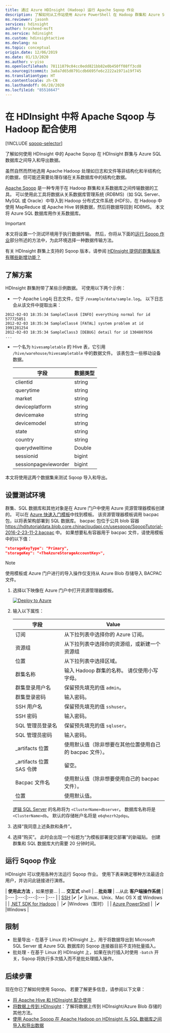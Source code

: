 ```yaml
---
title: 通过 Azure HDInsight (Hadoop) 运行 Apache Sqoop 作业
description: 了解如何从工作站使用 Azure PowerShell 在 Hadoop 群集和 Azure SQL 数据库之间运行 Sqoop 导入和导出。
ms.reviewer: jasonh
services: hdinsight
author: hrasheed-msft
ms.service: hdinsight
ms.custom: hdinsightactive
ms.devlang: na
ms.topic: conceptual
origin.date: 12/06/2019
ms.date: 01/13/2020
ms.author: v-yiso
ms.openlocfilehash: 78111879c04cc0edd821bb82e0b450ff08ff3cd8
ms.sourcegitcommit: 3a8a7d65d0791cdb6695fe6c2222a1971a19f745
ms.translationtype: HT
ms.contentlocale: zh-CN
ms.lasthandoff: 06/28/2020
ms.locfileid: "85516647"
---
```

# <a name="use-apache-sqoop-with-hadoop-in-hdinsight"></a>在 HDInsight 中将 Apache Sqoop 与 Hadoop 配合使用
[!INCLUDE [sqoop-selector](../../../includes/hdinsight-selector-use-sqoop.md)]

了解如何使用 HDInsight 中的 Apache Sqoop 在 HDInsight 群集与 Azure SQL 数据库之间导入和导出数据。

虽然自然而然地选用 Apache Hadoop 处理如日志和文件等非结构化和半结构化的数据，但可能还需要处理存储在关系数据库中的结构化数据。

[Apache Sqoop](https://sqoop.apache.org/docs/1.99.7/user.html) 是一种专用于在 Hadoop 群集和关系数据库之间传输数据的工具。 可以使用此工具将数据从关系数据库管理系统 (RDBMS)（如 SQL Server、MySQL 或 Oracle）中导入到 Hadoop 分布式文件系统 (HDFS)，在 Hadoop 中使用 MapReduce 或 Apache Hive 转换数据，然后将数据导回到 RDBMS。 本文将 Azure SQL 数据库用作关系数据库。

> [!IMPORTANT]  
> 本文将设置一个测试环境用于执行数据传输。 然后，你将从下面的[运行 Sqoop 作业](#run-sqoop-jobs)部分所述的方法中，为此环境选择一种数据传输方法。

有关 HDInsight 群集上支持的 Sqoop 版本，请参阅 [HDInsight 提供的群集版本有哪些新增功能？](../hdinsight-component-versioning.md)

## <a name="understand-the-scenario"></a>了解方案

HDInsight 群集附带了某些示例数据。 可使用以下两个示例：

* 一个 Apache Log4j 日志文件，位于 `/example/data/sample.log`。 以下日志会从该文件中提取出来：

```text
2012-02-03 18:35:34 SampleClass6 [INFO] everything normal for id 577725851
2012-02-03 18:35:34 SampleClass4 [FATAL] system problem at id 1991281254
2012-02-03 18:35:34 SampleClass3 [DEBUG] detail for id 1304807656
...
```

* 一个名为 `hivesampletable` 的 Hive 表，它引用 `/hive/warehouse/hivesampletable` 中的数据文件。 该表包含一些移动设备数据。
  
  | 字段 | 数据类型 |
  | --- | --- |
  | clientid |string |
  | querytime |string |
  | market |string |
  | deviceplatform |string |
  | devicemake |string |
  | devicemodel |string |
  | state |string |
  | country |string |
  | querydwelltime |Double |
  | sessionid |bigint |
  | sessionpagevieworder |bigint |

本文将使用这两个数据集来测试 Sqoop 导入和导出。

## <a name="set-up-test-environment"></a><a name="create-cluster-and-sql-database"></a>设置测试环境
群集、SQL 数据库和其他对象是在 Azure 门户中使用 Azure 资源管理器模板创建的。 可以在 [Azure 快速入门模板](https://azure.microsoft.com/resources/templates/101-hdinsight-linux-with-sql-database/)中找到模板。 该资源管理器模板调用 bacpac 包，以将表架构部署到 SQL 数据库。  bacpac 包位于公共 blob 容器 https://hditutorialdata.blob.core.chinacloudapi.cn/usesqoop/SqoopTutorial-2016-2-23-11-2.bacpac 中。 如果想要私有容器用于 bacpac 文件，请使用模板中的以下值：
   
```json
"storageKeyType": "Primary",
"storageKey": "<TheAzureStorageAccountKey>",
```

> [!NOTE]  
> 使用模板或 Azure 门户进行的导入操作仅支持从 Azure Blob 存储导入 BACPAC 文件。

1. 选择以下映像在 Azure 门户中打开资源管理器模板。

    <a href="https://portal.azure.cn/#create/Microsoft.Template/uri/https%3A%2F%2Fraw.githubusercontent.com%2FAzure%2Fazure-quickstart-templates%2Fmaster%2F101-hdinsight-linux-with-sql-database%2Fazuredeploy.json" target="_blank"><img src="./media/hdinsight-use-sqoop/hdi-deploy-to-azure1.png" alt="Deploy to Azure"></a>

2. 输入以下属性：

    |字段 |Value |
    |---|---|
    |订阅 |从下拉列表中选择你的 Azure 订阅。|
    |资源组 |从下拉列表中选择你的资源组，或新建一个资源组|
    |位置 |从下拉列表中选择区域。|
    |群集名称 |输入 Hadoop 群集的名称。 请仅使用小写字母。|
    |群集登录用户名 |保留预先填充的值 `admin`。|
    |群集登录密码 |输入密码。|
    |SSH 用户名 |保留预先填充的值 `sshuser`。|
    |SSH 密码 |输入密码。|
    |SQL 管理员登录名 |保留预先填充的值 `sqluser`。|
    |SQL 管理员密码 |输入密码。|
    |_artifacts 位置 | 使用默认值（除非想要在其他位置使用自己的 bacpac 文件）。|
    |_artifacts 位置 SAS 令牌 |留空。|
    |Bacpac 文件名 |使用默认值（除非想要使用自己的 bacpac 文件）。|
    |位置 |使用默认值。|

    [逻辑 SQL Server](../../azure-sql/database/logical-servers.md) 的名称将为 `<ClusterName>dbserver`。 数据库名称将是 `<ClusterName>db`。 默认的存储帐户名将是 `e6qhezrh2pdqu`。

3. 选择“我同意上述条款和条件”。

4. 选择“购买”。 此时会出现一个标题为“为模板部署提交部署”的新磁贴。 创建群集和 SQL 数据库大约需要 20 分钟时间。

## <a name="run-sqoop-jobs"></a>运行 Sqoop 作业
HDInsight 可以使用各种方法运行 Sqoop 作业。 使用下表来确定哪种方法最适合用户，并访问此链接进行演练。

| **使用此方法** ，如果想要... | ... **交互式** shell | ...**批处理** | ...从此 **客户端操作系统** |
|:--- |:---:|:---:|:--- |:--- |
| [SSH](apache-hadoop-use-sqoop-mac-linux.md) |✔ |✔ |Linux、Unix、Mac OS X 或 Windows |
| [.NET SDK for Hadoop](apache-hadoop-use-sqoop-dotnet-sdk.md) |&nbsp; |✔ |Windows（暂时） |
| [Azure PowerShell](apache-hadoop-use-sqoop-powershell.md) |&nbsp; |✔ |Windows |

## <a name="limitations"></a>限制
* 批量导出 - 在基于 Linux 的 HDInsight 上，用于将数据导出到 Microsoft SQL Server 或 Azure SQL 数据库的 Sqoop 连接器目前不支持批量插入。
* 批处理 - 在基于 Linux 的 HDInsight 上，如果在执行插入时使用 `-batch` 开关，Sqoop 将执行多次插入而不是批处理插入操作。

## <a name="next-steps"></a>后续步骤
现在你已了解如何使用 Sqoop。 若要了解更多信息，请参阅以下文章：

* [将 Apache Hive 和 HDInsight 配合使用](../hdinsight-use-hive.md)
* [将数据上传到 HDInsight](../hdinsight-upload-data.md)：了解将数据上传到 HDInsight/Azure Blob 存储的其他方法。
* [使用 Apache Sqoop 在 Apache Hadoop on HDInsight 与 SQL 数据库之间导入和导出数据](./apache-hadoop-use-sqoop-mac-linux.md)